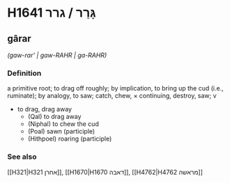 # H1641 גָּרַר / גרר

## gârar

_(gaw-rar' | ɡaw-RAHR | ɡa-RAHR)_

### Definition

a primitive root; to drag off roughly; by implication, to bring up the cud (i.e., ruminate); by analogy, to saw; catch, chew, × continuing, destroy, saw; v

- to drag, drag away
  - (Qal) to drag away
  - (Niphal) to chew the cud
  - (Poal) sawn (participle)
  - (Hithpoel) roaring (participle)

### See also

[[H321|H321 אחרן]], [[H1670|H1670 דאבה]], [[H4762|H4762 מראשה]]
